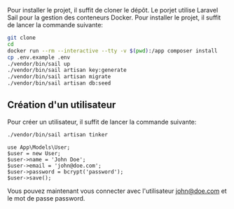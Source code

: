 Pour installer le projet, il suffit de cloner le dépôt. Le porjet utilise Laravel Sail pour la gestion des conteneurs Docker. Pour installer le projet, il suffit de lancer la commande suivante:
```bash
git clone
cd
docker run --rm --interactive --tty -v $(pwd):/app composer install
cp .env.example .env
./vendor/bin/sail up
./vendor/bin/sail artisan key:generate
./vendor/bin/sail artisan migrate
./vendor/bin/sail artisan db:seed
```

## Création d'un utilisateur
Pour créer un utilisateur, il suffit de lancer la commande suivante:
```bash
./vendor/bin/sail artisan tinker
```
```
use App\Models\User;
$user = new User;
$user->name = 'John Doe';
$user->email = 'john@doe.com';
$user->password = bcrypt('password');
$user->save();
```
Vous pouvez maintenant vous connecter avec l'utilisateur john@doe.com et le mot de passe password.
